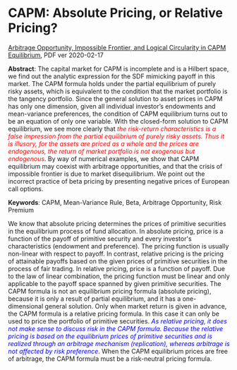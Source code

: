 
# CAPM: Absolute Pricing, or Relative Pricing?

[Arbitrage Opportunity, Impossible Frontier, and Logical Circularity in CAPM Equilibrium](https://ssrn.com/abstract=3542055), PDF ver 2020-02-17

**Abstract**: The capital market for CAPM is incomplete and is a Hilbert space, we find out the analytic expression for the SDF mimicking payoff in this market. The CAPM formula holds under the partial equilibrium of purely risky assets, which is equivalent to the condition that the market portfolio is the tangency portfolio. Since the general solution to asset prices in CAPM has only one dimension, given all individual investor’s endowments and mean-variance preferences, the condition of CAPM equilibrium turns out to be an equation of only one variable. With the closed-form solution to CAPM equilibrium, we see more clearly that <span style="color:red">*the risk-return characteristics is a false impression from the partial equilibrium of purely risky assets. Thus it is illusory, for the assets are priced as a whole and the prices are endogenous, the return of market portfolio is not exogenous but endogenous*</span>. By way of numerical examples, we show that CAPM equilibrium may coexist with arbitrage opportunities, and that the crisis of impossible frontier is due to market disequilibrium. We point out the incorrect practice of beta pricing by presenting negative prices of European call options.


**Keywords**: CAPM, Mean-Variance Rule, Beta, Arbitrage Opportunity, Risk Premium

We know that absolute pricing determines the prices of primitive securities in the equilibrium process of fund allocation. In absolute pricing, price is a function of the payoff of primitive security and every investor's characteristics (endowment and preference). The pricing function is usually non-linear with respect to payoff. In contrast, relative pricing is the pricing of attainable payoffs based on the given prices of primitive securities in the process of fair trading. In relative pricing, price is a function of payoff. Due to the law of linear combination, the pricing function must be linear and only applicable to the payoff space spanned by given primitive securities. The CAPM formula is not an equilibrium pricing formula (absolute pricing), because it is only a result of partial equilibrium, and it has a one-dimensional general solution. Only when market return is given in advance, the CAPM formula is a relative pricing formula. In this case it can only be used to price the portfolio of primitive securities. <span style="color:blue">*As relative pricing, it does not make sense to discuss risk in the CAPM formula. Because the relative pricing is based on the equilibrium prices of primitive securities and is realized through an arbitrage mechanism (replication), whereas arbitrage is not affected by risk preference*</span>. When the CAPM equilibrium prices are free of arbitrage, the CAPM formula must be a risk-neutral pricing formula.
